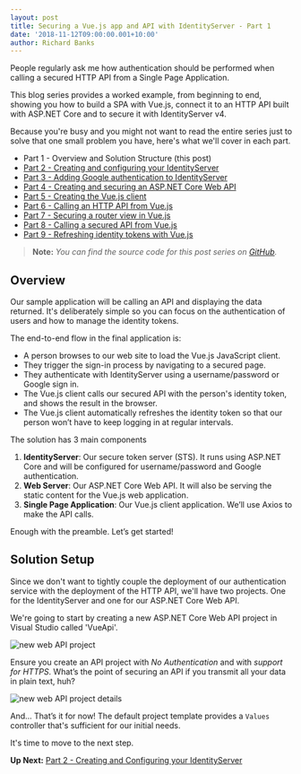 ```yaml
---
layout: post
title: Securing a Vue.js app and API with IdentityServer - Part 1
date: '2018-11-12T09:00:00.001+10:00'
author: Richard Banks
---
```

People regularly ask me how authentication should be performed when calling a secured HTTP API from a Single Page Application.

This blog series provides a worked example, from beginning to end, showing you how to build a SPA with Vue.js, connect it to an HTTP API built with ASP.NET Core and to secure it with IdentityServer v4.

Because you're busy and you might not want to read the entire series just to solve that one small problem you have, here's what we'll cover in each part.

  * Part 1 - Overview and Solution Structure (this post)
  * [Part 2 - Creating and configuring your IdentityServer](/2018/11/securing-vue-with-identityserver-part2.html)
  * [Part 3 - Adding Google authentication to IdentityServer](/2018/11/securing-vue-with-identityserver-part3.html)
  * [Part 4 - Creating and securing an ASP.NET Core Web API](/2018/11/securing-vue-with-identityserver-part4.html)
  * [Part 5 - Creating the Vue.js client](/2018/11/securing-vue-with-identityserver-part5.html)
  * [Part 6 - Calling an HTTP API from Vue.js](/2018/11/securing-vue-with-identityserver-part6.html)
  * [Part 7 - Securing a router view in Vue.js](/2018/11/securing-vue-with-identityserver-part7.html)
  * [Part 8 - Calling a secured API from Vue.js](/2018/11/securing-vue-with-identityserver-part8.html)
  * [Part 9 - Refreshing identity tokens with Vue.js](/2018/11/securing-vue-with-identityserver-part9.html)

> __Note:__ _You can find the source code for this post series on [GitHub](https://github.com/rbanks54/vue-and-identityserver)._



## Overview

Our sample application will be calling an API and displaying the data returned. It's deliberately simple so you can focus on the authentication of users and how to manage the identity tokens.

The end-to-end flow in the final application is: 
* A person browses to our web site to load the Vue.js JavaScript client.
* They trigger the sign-in process by navigating to a secured page.
* They authenticate with IdentityServer using a username/password or Google sign in. 
* The Vue.js client calls our secured API with the person's identity token, and shows the result in the browser.
* The Vue.js client automatically refreshes the identity token so that our person won’t have to keep logging in at regular intervals.

The solution has 3 main components

1. __IdentityServer__: Our secure token server (STS). It runs using ASP.NET Core and will be configured for username/password and Google authentication.
1. __Web Server__: Our ASP.NET Core Web API. It will also be serving the static content for the Vue.js web application.
1. __Single Page Application__: Our Vue.js client application. We’ll use Axios to make the API calls.

Enough with the preamble. Let’s get started!

## Solution Setup

Since we don't want to tightly couple the deployment of our authentication service with the deployment of the HTTP API, we'll have two projects. One for the IdentityServer and one for our ASP.NET Core Web API.

We're going to start by creating a new ASP.NET Core Web API project in Visual Studio called 'VueApi'. 

![new web API project](/assets/images/2018-11/new_web_api_project.png)
 
Ensure you create an API project with _No Authentication_ and with _support for HTTPS_. What’s the point of securing an API if you transmit all your data in plain text, huh?

![new web API project details](/assets/images/2018-11/new_web_api_project_details.png)

And... That’s it for now! The default project template provides a `Values` controller that's sufficient for our initial needs.

It's time to move to the next step.

__Up Next:__ [Part 2 - Creating and Configuring your IdentityServer](/2018/11/securing-vue-with-identityserver-part2.html)